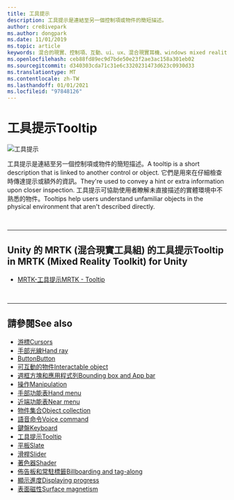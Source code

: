 ```yaml
---
title: 工具提示
description: 工具提示是連結至另一個控制項或物件的簡短描述。
author: cre8ivepark
ms.author: dongpark
ms.date: 11/01/2019
ms.topic: article
keywords: 混合的現實、控制項、互動、ui、ux、混合現實耳機、windows mixed reality 耳機、虛擬實境耳機、HoloLens、工具提示、MRTK、混合現實工具組
ms.openlocfilehash: ceb88fd89ec9d7bde50e23f2ae3ac158a301eb02
ms.sourcegitcommit: d340303cda71c31e6c3320231473d623c0930d33
ms.translationtype: MT
ms.contentlocale: zh-TW
ms.lasthandoff: 01/01/2021
ms.locfileid: "97848126"
---
```

# <a name="tooltip"></a><span data-ttu-id="b4652-104">工具提示</span><span class="sxs-lookup"><span data-stu-id="b4652-104">Tooltip</span></span>

![工具提示](images/UX_Hero_Tooltip.jpg)

<span data-ttu-id="b4652-106">工具提示是連結至另一個控制項或物件的簡短描述。</span><span class="sxs-lookup"><span data-stu-id="b4652-106">A tooltip is a short description that is linked to another control or object.</span></span> <span data-ttu-id="b4652-107">它們是用來在仔細檢查時傳達提示或額外的資訊。</span><span class="sxs-lookup"><span data-stu-id="b4652-107">They're used to convey a hint or extra information upon closer inspection.</span></span> <span data-ttu-id="b4652-108">工具提示可協助使用者瞭解未直接描述的實體環境中不熟悉的物件。</span><span class="sxs-lookup"><span data-stu-id="b4652-108">Tooltips help users understand unfamiliar objects in the physical environment that aren't described directly.</span></span> 

<br>

---

## <a name="tooltip-in-mrtk-mixed-reality-toolkit-for-unity"></a><span data-ttu-id="b4652-109">Unity 的 MRTK (混合現實工具組) 的工具提示</span><span class="sxs-lookup"><span data-stu-id="b4652-109">Tooltip in MRTK (Mixed Reality Toolkit) for Unity</span></span>

* [<span data-ttu-id="b4652-110">MRTK-工具提示</span><span class="sxs-lookup"><span data-stu-id="b4652-110">MRTK - Tooltip</span></span>](https://microsoft.github.io/MixedRealityToolkit-Unity/Documentation/README_Tooltip.html)

<br>

---

## <a name="see-also"></a><span data-ttu-id="b4652-111">請參閱</span><span class="sxs-lookup"><span data-stu-id="b4652-111">See also</span></span>

* [<span data-ttu-id="b4652-112">游標</span><span class="sxs-lookup"><span data-stu-id="b4652-112">Cursors</span></span>](cursors.md)
* [<span data-ttu-id="b4652-113">手部光線</span><span class="sxs-lookup"><span data-stu-id="b4652-113">Hand ray</span></span>](point-and-commit.md)
* [<span data-ttu-id="b4652-114">Button</span><span class="sxs-lookup"><span data-stu-id="b4652-114">Button</span></span>](button.md)
* [<span data-ttu-id="b4652-115">可互動的物件</span><span class="sxs-lookup"><span data-stu-id="b4652-115">Interactable object</span></span>](interactable-object.md)
* [<span data-ttu-id="b4652-116">週框方塊和應用程式列</span><span class="sxs-lookup"><span data-stu-id="b4652-116">Bounding box and App bar</span></span>](app-bar-and-bounding-box.md)
* [<span data-ttu-id="b4652-117">操作</span><span class="sxs-lookup"><span data-stu-id="b4652-117">Manipulation</span></span>](direct-manipulation.md)
* [<span data-ttu-id="b4652-118">手部功能表</span><span class="sxs-lookup"><span data-stu-id="b4652-118">Hand menu</span></span>](hand-menu.md)
* [<span data-ttu-id="b4652-119">近端功能表</span><span class="sxs-lookup"><span data-stu-id="b4652-119">Near menu</span></span>](near-menu.md)
* [<span data-ttu-id="b4652-120">物件集合</span><span class="sxs-lookup"><span data-stu-id="b4652-120">Object collection</span></span>](object-collection.md)
* [<span data-ttu-id="b4652-121">語音命令</span><span class="sxs-lookup"><span data-stu-id="b4652-121">Voice command</span></span>](voice-input.md)
* [<span data-ttu-id="b4652-122">鍵盤</span><span class="sxs-lookup"><span data-stu-id="b4652-122">Keyboard</span></span>](keyboard.md)
* [<span data-ttu-id="b4652-123">工具提示</span><span class="sxs-lookup"><span data-stu-id="b4652-123">Tooltip</span></span>](tooltip.md)
* [<span data-ttu-id="b4652-124">平板</span><span class="sxs-lookup"><span data-stu-id="b4652-124">Slate</span></span>](slate.md)
* [<span data-ttu-id="b4652-125">滑桿</span><span class="sxs-lookup"><span data-stu-id="b4652-125">Slider</span></span>](slider.md)
* [<span data-ttu-id="b4652-126">著色器</span><span class="sxs-lookup"><span data-stu-id="b4652-126">Shader</span></span>](shader.md)
* [<span data-ttu-id="b4652-127">佈告板和常駐標籤</span><span class="sxs-lookup"><span data-stu-id="b4652-127">Billboarding and tag-along</span></span>](billboarding-and-tag-along.md)
* [<span data-ttu-id="b4652-128">顯示進度</span><span class="sxs-lookup"><span data-stu-id="b4652-128">Displaying progress</span></span>](progress.md)
* [<span data-ttu-id="b4652-129">表面磁性</span><span class="sxs-lookup"><span data-stu-id="b4652-129">Surface magnetism</span></span>](surface-magnetism.md)
